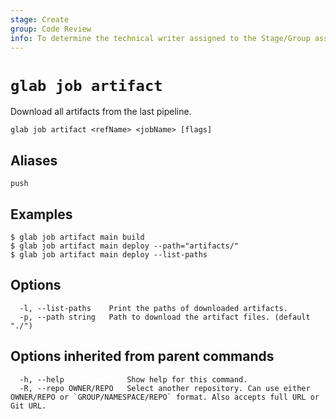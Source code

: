 ```yaml
---
stage: Create
group: Code Review
info: To determine the technical writer assigned to the Stage/Group associated with this page, see https://about.gitlab.com/handbook/product/ux/technical-writing/#assignments
---
```


<!--
This documentation is auto generated by a script.
Please do not edit this file directly. Run `make gen-docs` instead.
-->

# `glab job artifact`

Download all artifacts from the last pipeline.

```plaintext
glab job artifact <refName> <jobName> [flags]
```

## Aliases

```plaintext
push
```

## Examples

```console
$ glab job artifact main build
$ glab job artifact main deploy --path="artifacts/"
$ glab job artifact main deploy --list-paths

```

## Options

```plaintext
  -l, --list-paths    Print the paths of downloaded artifacts.
  -p, --path string   Path to download the artifact files. (default "./")
```

## Options inherited from parent commands

```plaintext
  -h, --help              Show help for this command.
  -R, --repo OWNER/REPO   Select another repository. Can use either OWNER/REPO or `GROUP/NAMESPACE/REPO` format. Also accepts full URL or Git URL.
```
